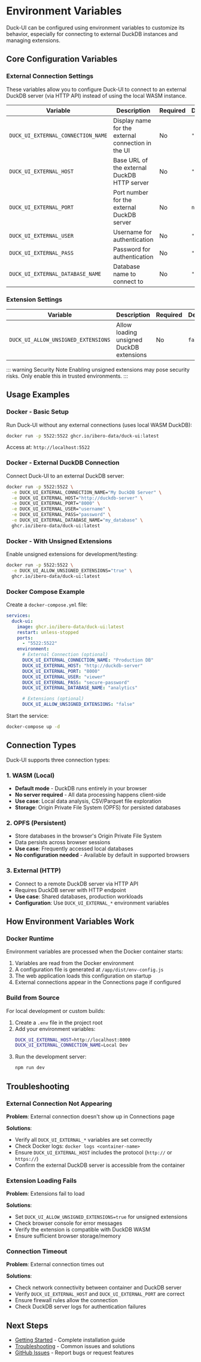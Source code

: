 # Environment Variables

Duck-UI can be configured using environment variables to customize its behavior, especially for connecting to external DuckDB instances and managing extensions.

## Core Configuration Variables

### External Connection Settings

These variables allow you to configure Duck-UI to connect to an external DuckDB server (via HTTP API) instead of using the local WASM instance.

| Variable | Description | Required | Default | Example |
|----------|-------------|----------|---------|---------|
| `DUCK_UI_EXTERNAL_CONNECTION_NAME` | Display name for the external connection in the UI | No | `""` | `"Production DuckDB"` |
| `DUCK_UI_EXTERNAL_HOST` | Base URL of the external DuckDB HTTP server | No | `""` | `"http://duckdb-server"` |
| `DUCK_UI_EXTERNAL_PORT` | Port number for the external DuckDB server | No | `null` | `8000` |
| `DUCK_UI_EXTERNAL_USER` | Username for authentication | No | `""` | `"admin"` |
| `DUCK_UI_EXTERNAL_PASS` | Password for authentication | No | `""` | `"your-password"` |
| `DUCK_UI_EXTERNAL_DATABASE_NAME` | Database name to connect to | No | `""` | `"analytics"` |

### Extension Settings

| Variable | Description | Required | Default | Example |
|----------|-------------|----------|---------|---------|
| `DUCK_UI_ALLOW_UNSIGNED_EXTENSIONS` | Allow loading unsigned DuckDB extensions | No | `false` | `"true"` |

::: warning Security Note
Enabling unsigned extensions may pose security risks. Only enable this in trusted environments.
:::

## Usage Examples

### Docker - Basic Setup

Run Duck-UI without any external connections (uses local WASM DuckDB):

```bash
docker run -p 5522:5522 ghcr.io/ibero-data/duck-ui:latest
```

Access at: `http://localhost:5522`

### Docker - External DuckDB Connection

Connect Duck-UI to an external DuckDB server:

```bash
docker run -p 5522:5522 \
  -e DUCK_UI_EXTERNAL_CONNECTION_NAME="My DuckDB Server" \
  -e DUCK_UI_EXTERNAL_HOST="http://duckdb-server" \
  -e DUCK_UI_EXTERNAL_PORT="8000" \
  -e DUCK_UI_EXTERNAL_USER="username" \
  -e DUCK_UI_EXTERNAL_PASS="password" \
  -e DUCK_UI_EXTERNAL_DATABASE_NAME="my_database" \
  ghcr.io/ibero-data/duck-ui:latest
```

### Docker - With Unsigned Extensions

Enable unsigned extensions for development/testing:

```bash
docker run -p 5522:5522 \
  -e DUCK_UI_ALLOW_UNSIGNED_EXTENSIONS="true" \
  ghcr.io/ibero-data/duck-ui:latest
```

### Docker Compose Example

Create a `docker-compose.yml` file:

```yaml
services:
  duck-ui:
    image: ghcr.io/ibero-data/duck-ui:latest
    restart: unless-stopped
    ports:
      - "5522:5522"
    environment:
      # External Connection (optional)
      DUCK_UI_EXTERNAL_CONNECTION_NAME: "Production DB"
      DUCK_UI_EXTERNAL_HOST: "http://duckdb-server"
      DUCK_UI_EXTERNAL_PORT: "8000"
      DUCK_UI_EXTERNAL_USER: "viewer"
      DUCK_UI_EXTERNAL_PASS: "secure-password"
      DUCK_UI_EXTERNAL_DATABASE_NAME: "analytics"

      # Extensions (optional)
      DUCK_UI_ALLOW_UNSIGNED_EXTENSIONS: "false"
```

Start the service:

```bash
docker-compose up -d
```

## Connection Types

Duck-UI supports three connection types:

### 1. **WASM (Local)**
- **Default mode** - DuckDB runs entirely in your browser
- **No server required** - All data processing happens client-side
- **Use case**: Local data analysis, CSV/Parquet file exploration
- **Storage**: Origin Private File System (OPFS) for persisted databases

### 2. **OPFS (Persistent)**
- Store databases in the browser's Origin Private File System
- Data persists across browser sessions
- **Use case**: Frequently accessed local databases
- **No configuration needed** - Available by default in supported browsers

### 3. **External (HTTP)**
- Connect to a remote DuckDB server via HTTP API
- Requires DuckDB server with HTTP endpoint
- **Use case**: Shared databases, production workloads
- **Configuration**: Use `DUCK_UI_EXTERNAL_*` environment variables

## How Environment Variables Work

### Docker Runtime

Environment variables are processed when the Docker container starts:

1. Variables are read from the Docker environment
2. A configuration file is generated at `/app/dist/env-config.js`
3. The web application loads this configuration on startup
4. External connections appear in the Connections page if configured

### Build from Source

For local development or custom builds:

1. Create a `.env` file in the project root
2. Add your environment variables:
   ```bash
   DUCK_UI_EXTERNAL_HOST=http://localhost:8000
   DUCK_UI_EXTERNAL_CONNECTION_NAME=Local Dev
   ```
3. Run the development server:
   ```bash
   npm run dev
   ```

## Troubleshooting

### External Connection Not Appearing

**Problem**: External connection doesn't show up in Connections page

**Solutions**:
- Verify all `DUCK_UI_EXTERNAL_*` variables are set correctly
- Check Docker logs: `docker logs <container-name>`
- Ensure `DUCK_UI_EXTERNAL_HOST` includes the protocol (`http://` or `https://`)
- Confirm the external DuckDB server is accessible from the container

### Extension Loading Fails

**Problem**: Extensions fail to load

**Solutions**:
- Set `DUCK_UI_ALLOW_UNSIGNED_EXTENSIONS=true` for unsigned extensions
- Check browser console for error messages
- Verify the extension is compatible with DuckDB WASM
- Ensure sufficient browser storage/memory

### Connection Timeout

**Problem**: External connection times out

**Solutions**:
- Check network connectivity between container and DuckDB server
- Verify `DUCK_UI_EXTERNAL_HOST` and `DUCK_UI_EXTERNAL_PORT` are correct
- Ensure firewall rules allow the connection
- Check DuckDB server logs for authentication failures

## Next Steps

- [Getting Started](/getting-started) - Complete installation guide
- [Troubleshooting](/troubleshooting) - Common issues and solutions
- [GitHub Issues](https://github.com/ibero-data/duck-ui/issues) - Report bugs or request features
